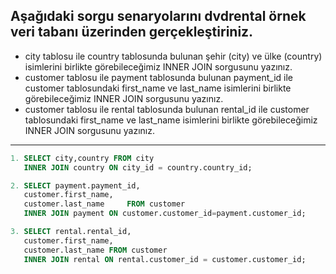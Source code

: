 ## Aşağıdaki sorgu senaryolarını dvdrental örnek veri tabanı üzerinden gerçekleştiriniz.

* city tablosu ile country tablosunda bulunan şehir (city) ve ülke (country) isimlerini birlikte görebileceğimiz INNER JOIN sorgusunu yazınız.
* customer tablosu ile payment tablosunda bulunan payment_id ile customer tablosundaki first_name ve last_name isimlerini birlikte görebileceğimiz INNER JOIN sorgusunu yazınız.
* customer tablosu ile rental tablosunda bulunan rental_id ile customer tablosundaki first_name ve last_name isimlerini birlikte görebileceğimiz INNER JOIN sorgusunu yazınız.

---

```sql
1. SELECT city,country FROM city 
   INNER JOIN country ON city_id = country.country_id;
```
```sql
2. SELECT payment.payment_id,
   customer.first_name,
   customer.last_name     FROM customer
   INNER JOIN payment ON customer.customer_id=payment.customer_id;
```
```sql
3. SELECT rental.rental_id, 
   customer.first_name, 
   customer.last_name FROM customer
   INNER JOIN rental ON rental.customer_id = customer.customer_id;
```